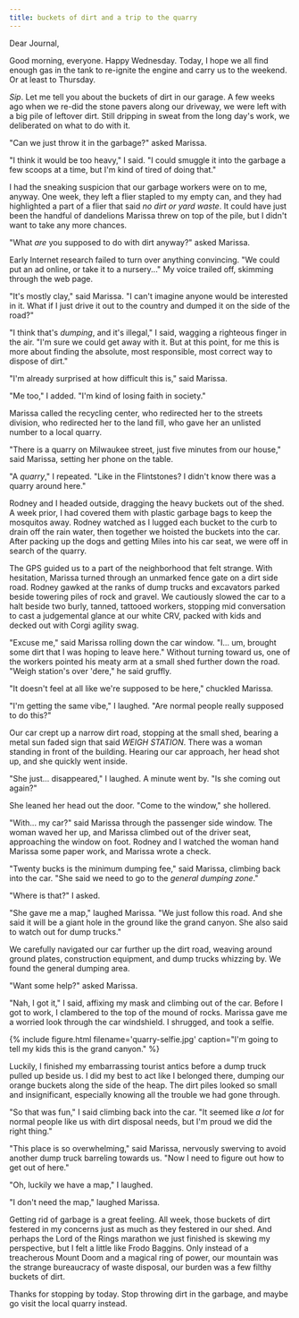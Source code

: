 ```yaml
---
title: buckets of dirt and a trip to the quarry
---
```


Dear Journal,

Good morning, everyone.  Happy Wednesday.  Today, I hope we all find
enough gas in the tank to re-ignite the engine and carry us to the
weekend.  Or at least to Thursday.

_Sip_.  Let me tell you about the buckets of dirt in our garage.  A
few weeks ago when we re-did the stone pavers along our driveway, we
were left with a big pile of leftover dirt.  Still dripping in sweat
from the long day's work, we deliberated on what to do with it.

"Can we just throw it in the garbage?" asked Marissa.

"I think it would be too heavy," I said.  "I could smuggle it into the
garbage a few scoops at a time, but I'm kind of tired of doing that."

I had the sneaking suspicion that our garbage workers were on to me,
anyway.  One week, they left a flier stapled to my empty can, and they
had highlighted a part of a flier that said _no dirt or yard waste_.
It could have just been the handful of dandelions Marissa threw on top
of the pile, but I didn't want to take any more chances.

"What _are_ you supposed to do with dirt anyway?" asked Marissa.

Early Internet research failed to turn over anything convincing.  "We
could put an ad online, or take it to a nursery..."  My voice trailed
off, skimming through the web page.

"It's mostly clay," said Marissa.  "I can't imagine anyone would be
interested in it.  What if I just drive it out to the country and
dumped it on the side of the road?"

"I think that's _dumping_, and it's illegal," I said, wagging a
righteous finger in the air.  "I'm sure we could get away with it.
But at this point, for me this is more about finding the absolute,
most responsible, most correct way to dispose of dirt."

"I'm already surprised at how difficult this is," said Marissa.

"Me too," I added.  "I'm kind of losing faith in society."

Marissa called the recycling center, who redirected her to the streets
division, who redirected her to the land fill, who gave her an
unlisted number to a local quarry.

"There is a quarry on Milwaukee street, just five minutes from our
house," said Marissa, setting her phone on the table.

"A _quarry_," I repeated.  "Like in the Flintstones?  I didn't know
there was a quarry around here."

Rodney and I headed outside, dragging the heavy buckets out of the
shed.  A week prior, I had covered them with plastic garbage bags to
keep the mosquitos away.  Rodney watched as I lugged each bucket to
the curb to drain off the rain water, then together we hoisted the
buckets into the car.  After packing up the dogs and getting Miles
into his car seat, we were off in search of the quarry.

The GPS guided us to a part of the neighborhood that felt strange.
With hesitation, Marissa turned through an unmarked fence gate on a
dirt side road.  Rodney gawked at the ranks of dump trucks and
excavators parked beside towering piles of rock and gravel.  We
cautiously slowed the car to a halt beside two burly, tanned, tattooed
workers, stopping mid conversation to cast a judgemental glance at our
white CRV, packed with kids and decked out with Corgi agility swag.

"Excuse me," said Marissa rolling down the car window.  "I... um,
brought some dirt that I was hoping to leave here."  Without turning
toward us, one of the workers pointed his meaty arm at a small shed
further down the road.  "Weigh station's over 'dere," he said gruffly.

"It doesn't feel at all like we're supposed to be here," chuckled
Marissa.

"I'm getting the same vibe," I laughed.  "Are normal people really
supposed to do this?"

Our car crept up a narrow dirt road, stopping at the small shed,
bearing a metal sun faded sign that said _WEIGH STATION_.  There was a
woman standing in front of the building.  Hearing our car approach,
her head shot up, and she quickly went inside.

"She just... disappeared," I laughed.  A minute went by.  "Is she
coming out again?"

She leaned her head out the door.  "Come to the window," she hollered.

"With... my car?" said Marissa through the passenger side window.  The
woman waved her up, and Marissa climbed out of the driver seat,
approaching the window on foot.  Rodney and I watched the woman hand
Marissa some paper work, and Marissa wrote a check.

"Twenty bucks is the minimum dumping fee," said Marissa, climbing back
into the car.  "She said we need to go to the _general dumping zone_."

"Where is that?" I asked.

"She gave me a map," laughed Marissa.  "We just follow this road.  And
she said it will be a giant hole in the ground like the grand canyon.
She also said to watch out for dump trucks."

We carefully navigated our car further up the dirt road, weaving
around ground plates, construction equipment, and dump trucks whizzing
by.  We found the general dumping area.

"Want some help?" asked Marissa.

"Nah, I got it," I said, affixing my mask and climbing out of the car.
Before I got to work, I clambered to the top of the mound of rocks.
Marissa gave me a worried look through the car windshield.  I
shrugged, and took a selfie.

{% include figure.html
filename='quarry-selfie.jpg'
caption="I'm going to tell my kids this is the grand canyon." %}

Luckily, I finished my embarrassing tourist antics before a dump truck
pulled up beside us.  I did my best to act like I belonged there,
dumping our orange buckets along the side of the heap.  The dirt piles
looked so small and insignificant, especially knowing all the trouble
we had gone through.

"So that was fun," I said climbing back into the car.  "It seemed like
_a lot_ for normal people like us with dirt disposal needs, but I'm
proud we did the right thing."

"This place is so overwhelming," said Marissa, nervously swerving to
avoid another dump truck barreling towards us.  "Now I need to figure
out how to get out of here."

"Oh, luckily we have a map," I laughed.

"I don't need the map," laughed Marissa.

Getting rid of garbage is a great feeling.  All week, those buckets of
dirt festered in my concerns just as much as they festered in our
shed.  And perhaps the Lord of the Rings marathon we just finished is
skewing my perspective, but I felt a little like Frodo Baggins.  Only
instead of a treacherous Mount Doom and a magical ring of power, our
mountain was the strange bureaucracy of waste disposal, our burden was
a few filthy buckets of dirt.

Thanks for stopping by today.  Stop throwing dirt in the garbage, and
maybe go visit the local quarry instead.

